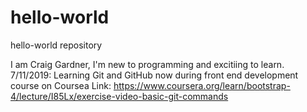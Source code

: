 # hello-world
hello-world repository

I am Craig Gardner, I'm new to programming and excitiing to learn.
7/11/2019: Learning Git and GitHub now during front end development course on Coursea
Link: https://www.coursera.org/learn/bootstrap-4/lecture/I85Lx/exercise-video-basic-git-commands
